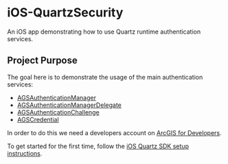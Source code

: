 # iOS-QuartzSecurity
An iOS app demonstrating how to use Quartz runtime authentication services.

## Project Purpose
The goal here is to demonstrate the usage of the main authentication services:

  * [AGSAuthenticationManager](https://developers.arcgis.com/ios/beta/api-reference/interface_a_g_s_authentication_manager.html)
  * [AGSAuthenticationManagerDelegate](https://developers.arcgis.com/ios/beta/api-reference/protocol_a_g_s_authentication_manager_delegate-p.html)
  * [AGSAuthenticationChallenge](https://developers.arcgis.com/ios/beta/api-reference/interface_a_g_s_authentication_challenge.html)
  * [AGSCredential](https://developers.arcgis.com/ios/beta/api-reference/interface_a_g_s_credential.html)


In order to do this we need a developers account on [ArcGIS for Developers](https://developers.arcgis.com/account/profile/).

To get started for the first time, follow the [iOS Quartz SDK setup instructions](https://developers.arcgis.com/ios/beta/swift/guide/install.htm).


